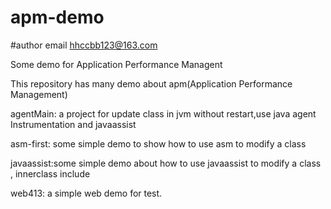 # apm-demo
#author email hhccbb123@163.com

Some demo for Application Performance Managent

This repository  has many demo about apm(Application Performance Management)

agentMain: a project for update class in jvm without restart,use java agent Instrumentation and javaassist

asm-first: some simple demo to show how to use asm to modify a class

javaassist:some simple demo about how to use javaassist to modify a class , innerclass include

web413: a simple web demo for test.










